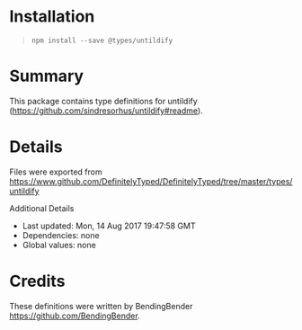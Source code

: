 # Installation
> `npm install --save @types/untildify`

# Summary
This package contains type definitions for untildify (https://github.com/sindresorhus/untildify#readme).

# Details
Files were exported from https://www.github.com/DefinitelyTyped/DefinitelyTyped/tree/master/types/untildify

Additional Details
 * Last updated: Mon, 14 Aug 2017 19:47:58 GMT
 * Dependencies: none
 * Global values: none

# Credits
These definitions were written by BendingBender <https://github.com/BendingBender>.

